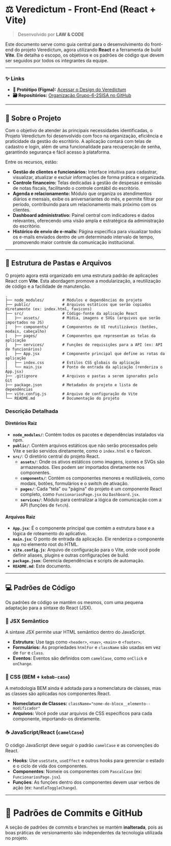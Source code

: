 # ⚖️ Veredictum - Front-End (React + Vite)

> Desenvolvido por **LAW & CODE**

Este documento serve como guia central para o desenvolvimento do front-end do projeto Veredictum, agora utilizando **React** e a ferramenta de build **Vite**. Ele detalha o escopo, os objetivos e os padrões de código que devem ser seguidos por todos os integrantes da equipe.

-----

### ✨ Links

  - **🎨 Protótipo (Figma):** [Acessar o Design do Veredictum](https://www.figma.com/design/meiG9fy7id9U1DlL7A6RVk/Prot%C3%B3tipo-Veredictum---Grupo-6?node-id=0-1&p=f&t=16LDYPX1MWmyOh9Y-0)
  - **🗃️ Repositórios:** [Organização Grupo-6-2SISA no GitHub](https://github.com/Grupo-6-2SISA)

-----

## 🎯 Sobre o Projeto

Com o objetivo de atender às principais necessidades identificadas, o Projeto Veredictum foi desenvolvido com foco na organização, eficiência e praticidade da gestão do escritório. A aplicação contará com telas de cadastro e login, além de uma funcionalidade para recuperação de senha, garantindo segurança e fácil acesso à plataforma.

Entre os recursos, estão:

  - **Gestão de clientes e funcionários:** Interface intuitiva para cadastrar, visualizar, atualizar e excluir informações de forma prática e organizada.
  - **Controle financeiro:** Telas dedicadas à gestão de despesas e emissão de notas fiscais, facilitando o controle contábil do escritório.
  - **Agenda e relacionamento:** Módulo que organiza os atendimentos diários e mensais, exibe os aniversariantes do mês, e permite filtrar por período, contribuindo para um relacionamento mais próximo com os clientes.
  - **Dashboard administrativo:** Painel central com indicadores e dados relevantes, oferecendo uma visão ampla e estratégica da administração do escritório.
  - **Histórico de envio de e-mails:** Página específica para visualizar todos os e-mails enviados dentro de um determinado intervalo de tempo, promovendo maior controle da comunicação institucional.

-----

## 📁 Estrutura de Pastas e Arquivos

O projeto agora está organizado em uma estrutura padrão de aplicações React com **Vite**. Esta abordagem promove a modularização, a reutilização de código e a facilidade de manutenção.

```
.
├── node_modules/        # Módulos e dependências do projeto
├── public/              # Arquivos estáticos que serão copiados diretamente (ex: index.html, favicons)
├── src/                 # Código-fonte da aplicação React
│   ├── assets/          # Mídia, imagens e SVGs (arquivos que serão importados no JS)
│   ├── components/      # Componentes de UI reutilizáveis (botões, modais, cabeçalho)
│   ├── pages/           # Componentes que representam as telas da aplicação
│   ├── services/        # Funções de requisições para a API (ex: API de funcionários)
│   ├── App.jsx          # Componente principal que define as rotas da aplicação
│   ├── index.css        # Estilos CSS globais da aplicação
│   └── main.jsx         # Ponto de entrada da aplicação (renderiza o App.jsx)
├── .gitignore           # Arquivos e pastas a serem ignorados pelo Git
├── package.json         # Metadados do projeto e lista de dependências
├── vite.config.js       # Arquivo de configuração do Vite
└── README.md            # Documentação do projeto
```

### Descrição Detalhada

#### Diretórios Raiz

  - **`node_modules/`**: Contém todos os pacotes e dependências instalados via npm.
  - **`public/`**: Contém arquivos estáticos que não serão processados pelo Vite e serão servidos diretamente, como o `index.html` e o favicon.
  - **`src/`**: O diretório central do projeto React.
      - **`assets/`**: Onde os ativos estáticos como imagens, ícones e SVGs são armazenados. Eles podem ser importados diretamente nos componentes.
      - **`components/`**: Contém os componentes menores e reutilizáveis, como modais, botões, formulários e o switch de ativação.
      - **`pages/`**: Cada "tela" ou "página" do projeto é um componente React completo, como `FuncionariosPage.jsx` ou `Dashboard.jsx`.
      - **`services/`**: Módulo para centralizar a lógica de comunicação com a API (funções de `fetch`).

#### Arquivos Raiz

  - **`App.jsx`**: É o componente principal que contém a estrutura base e a lógica de roteamento do aplicativo.
  - **`main.jsx`**: O ponto de entrada da aplicação. Ele renderiza o componente `App` no elemento root do HTML.
  - **`vite.config.js`**: Arquivo de configuração para o Vite, onde você pode definir aliases, plugins e outras configurações de build.
  - **`package.json`**: Gerencia dependências e scripts de automação.
  - **`README.md`**: Este documento.

-----

## 💻 Padrões de Código

Os padrões de código se mantêm os mesmos, com uma pequena adaptação para a sintaxe do React (JSX).

### 📜 JSX Semântico

A sintaxe JSX permite usar HTML semântico dentro do JavaScript.

  - **Estrutura:** Use tags como `<header>`, `<nav>`, `<main>` e `<footer>`.
  - **Formulários:** As propriedades `htmlFor` e `className` são usadas em vez de `for` e `class`.
  - **Eventos:** Eventos são definidos com `camelCase`, como `onClick` e `onChange`.

### 🎨 CSS (BEM + `kebab-case`)

A metodologia BEM ainda é adotada para a nomenclatura de classes, mas as classes são aplicadas nos componentes React.

  - **Nomeclatura de Classes:** `className="nome-do-bloco__elemento--modificador"`
  - **Arquivos:** Você pode usar arquivos de CSS específicos para cada componente, importando-os diretamente.

### ☕ JavaScript/React (`camelCase`)

O código JavaScript deve seguir o padrão `camelCase` e as convenções do React.

  - **Hooks**: Use `useState`, `useEffect` e outros hooks para gerenciar o estado e o ciclo de vida dos componentes.
  - **Componentes**: Nomeie os componentes com `PascalCase` (ex: `FuncionariosPage.jsx`).
  - **Funções**: As funções dentro dos componentes devem usar verbos de ação (ex: `handleToggleChange`).

-----

# 🚀 Padrões de Commits e GitHub

A seção de padrões de commits e branches se mantém **inalterada**, pois as boas práticas de versionamento são independentes da tecnologia utilizada no projeto.
